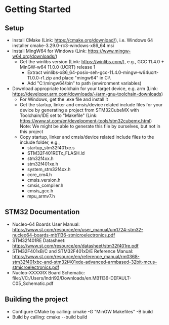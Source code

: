 # Getting Started
## Setup
- Install CMake (Link: https://cmake.org/download/), i.e. Windows 64 installer cmake-3.29.0-rc3-windows-x86_64.msi
- Install MingW64 for Windows (Link: https://www.mingw-w64.org/downloads/)
    - Get the winlibs version (Link: https://winlibs.com/), e.g., GCC 11.4.0 + MinGW-w64 11.0.0 (UCRT) release 1
        - Extract winlibs-x86_64-posix-seh-gcc-11.4.0-mingw-w64ucrt-11.0.0-r1.zip and place "mingw64" in C:\
        - Add "C:\mingw64\bin" to path (environment variables)
- Download appropriate toolchain for your target device, e.g. arm (Link: https://developer.arm.com/downloads/-/arm-gnu-toolchain-downloads)
    - For Windows, get the .exe file and install it
    - Get the startup, linker and cmsis/device related include files for your device by generating a project from STM32CubeMX with Toolchain/IDE set to "Makefile" (Link: https://www.st.com/en/development-tools/stm32cubemx.html) Note:  We might be able to generate this file by ourselves, but not in this project
    - Copy startup, linker and cmsis/device related include files to the include folder, e.g.,
        - startup_stm32f401xe.s
        - STM32F401RETx_FLASH.ld
        - stm32f4xx.h
        - stm32f401xe.h
        - system_stm32f4xx.h
        - core_cm4.h
        - cmsis_version.h
        - cmsis_compiler.h
        - cmsis_gcc.h
        - mpu_armv7.h

## STM32 Documentation
- Nucleo-64 Boards User Manual: https://www.st.com/resource/en/user_manual/um1724-stm32-nucleo64-boards-mb1136-stmicroelectronics.pdf
- STM32f401RE Datasheet: https://www.st.com/resource/en/datasheet/stm32f401re.pdf
- STM32F401xB/C and STM32F401xD/E Reference Manual: https://www.st.com/resource/en/reference_manual/rm0368-stm32f401xbc-and-stm32f401xde-advanced-armbased-32bit-mcus-stmicroelectronics.pdf
- Nucleo-XXXXRX Board Schematic: file:///C:/Users/Indri92/Downloads/en.MB1136-DEFAULT-C05_Schematic.pdf
## Building the project
- Configure CMake by calling: cmake -G "MinGW Makefiles" -B build
- Build by calling: cmake --build build
